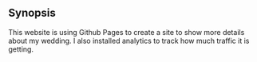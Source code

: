 ## Synopsis

This website is using Github Pages to create a site to show more details about my wedding.
I also installed analytics to track how much traffic it is getting.
